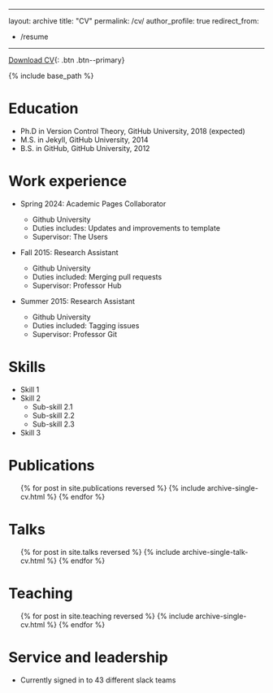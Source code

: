<style>
.btn {
  display: inline-block;
  padding: 10px 20px;
  background-color: #007bff;
  color: #ffffff;
  text-decoration: none;
  border-radius: 5px;
  font-weight: bold;
}

.btn:hover {
  background-color: #0056b3;
}
</style>

---
layout: archive
title: "CV"
permalink: /cv/
author_profile: true
redirect_from:
  - /resume
---

[Download CV]('http://academicpages.github.io/files/najmi-ariffin-cv202403.pdf'){: .btn .btn--primary}


{% include base_path %}

Education
======
* Ph.D in Version Control Theory, GitHub University, 2018 (expected)
* M.S. in Jekyll, GitHub University, 2014
* B.S. in GitHub, GitHub University, 2012

Work experience
======
* Spring 2024: Academic Pages Collaborator
  * Github University
  * Duties includes: Updates and improvements to template
  * Supervisor: The Users

* Fall 2015: Research Assistant
  * Github University
  * Duties included: Merging pull requests
  * Supervisor: Professor Hub

* Summer 2015: Research Assistant
  * Github University
  * Duties included: Tagging issues
  * Supervisor: Professor Git
  
Skills
======
* Skill 1
* Skill 2
  * Sub-skill 2.1
  * Sub-skill 2.2
  * Sub-skill 2.3
* Skill 3

Publications
======
  <ul>{% for post in site.publications reversed %}
    {% include archive-single-cv.html %}
  {% endfor %}</ul>
  
Talks
======
  <ul>{% for post in site.talks reversed %}
    {% include archive-single-talk-cv.html  %}
  {% endfor %}</ul>
  
Teaching
======
  <ul>{% for post in site.teaching reversed %}
    {% include archive-single-cv.html %}
  {% endfor %}</ul>
  
Service and leadership
======
* Currently signed in to 43 different slack teams
